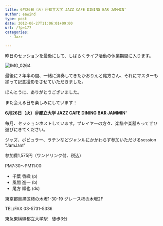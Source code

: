```yaml
---
title: 6月26日（火）＠都立大学 JAZZ CAFE DINING BAR JAMMIN’
author: eawind
type: post
date: 2012-06-27T11:06:01+09:00
url: /?p=177
categories:
  - Jazz

---
```

昨日のセッションを最後にして、しばらくライブ活動の休業期間に入ります。

![IMG_0264](/img/wp/2012/06/IMG_0264.jpg)

最後に２年半の間、一緒に演奏してきたかおりんと尾方さん、それにマスターも揃って記念撮影をさせていただきました。

ほんとうに、ありがとうございました。

また会える日を楽しみにしています！

**6月26日（火）＠都立大学 JAZZ CAFE DINING BAR JAMMIN'**

毎月、セッションホストしています。プレイヤーの方々、楽譜や楽器もってぜひ遊びにきてください。

ジャズ、ポピュラー、ラテンなどジャンルにかかわらず参加いただけるsession &#8220;JamJam&#8221;

参加費1,575円（ワンドリンク付、税込）

PM7:30〜PM11:00

- 千葉 香織 (p)
- 風間 進一 (b)
- 尾方 順也 (ds)

東京都目黒区柿の木坂1-30-19 グレース柿の木坂2F

TEL/FAX 03-5731-5336

東急東横線都立大学駅　徒歩3分

